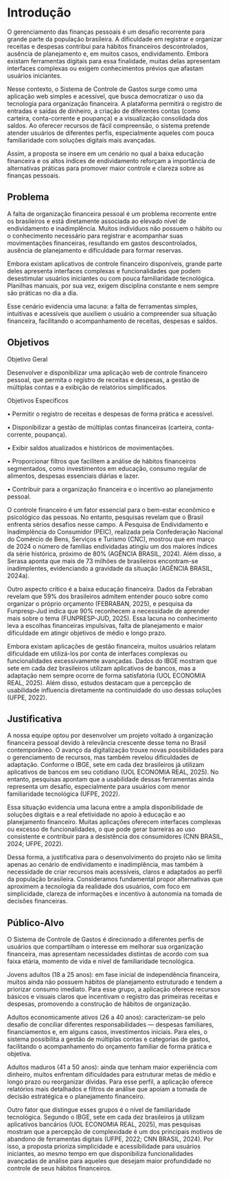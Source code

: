 # Introdução

O gerenciamento das finanças pessoais é um desafio recorrente para grande parte da 
população brasileira. A dificuldade em registrar e organizar receitas e despesas contribui 
para hábitos financeiros descontrolados, ausência de planejamento e, em muitos casos, 
endividamento. Embora existam ferramentas digitais para essa finalidade, muitas delas 
apresentam interfaces complexas ou exigem conhecimentos prévios que afastam usuários 
iniciantes. 

Nesse contexto, o Sistema de Controle de Gastos surge como uma aplicação web 
simples e acessível, que busca democratizar o uso da tecnologia para organização 
financeira. A plataforma permitirá o registro de entradas e saídas de dinheiro, a criação de 
diferentes contas (como carteira, conta-corrente e poupança) e a visualização consolidada 
dos saldos. Ao oferecer recursos de fácil compreensão, o sistema pretende atender 
usuários de diferentes perfis, especialmente aqueles com pouca familiaridade com soluções 
digitais mais avançadas. 

Assim, a proposta se insere em um cenário no qual a baixa educação financeira e os altos 
índices de endividamento reforçam a importância de alternativas práticas para promover 
maior controle e clareza sobre as finanças pessoais.

## Problema

A falta de organização financeira pessoal é um problema recorrente entre os brasileiros e 
está diretamente associada ao elevado nível de endividamento e inadimplência. Muitos 
indivíduos não possuem o hábito ou o conhecimento necessário para registrar e 
acompanhar suas movimentações financeiras, resultando em gastos descontrolados, 
ausência de planejamento e dificuldade para formar reservas. 

Embora existam aplicativos de controle financeiro disponíveis, grande parte deles apresenta 
interfaces complexas e funcionalidades que podem desestimular usuários iniciantes ou com 
pouca familiaridade tecnológica. Planilhas manuais, por sua vez, exigem disciplina 
constante e nem sempre são práticas no dia a dia. 

Esse cenário evidencia uma lacuna: a falta de ferramentas simples, intuitivas e acessíveis 
que auxiliem o usuário a compreender sua situação financeira, facilitando o 
acompanhamento de receitas, despesas e saldos.

## Objetivos

Objetivo Geral 

Desenvolver e disponibilizar uma aplicação web de controle financeiro pessoal, que permita 
o registro de receitas e despesas, a gestão de múltiplas contas e a exibição de relatórios 
simplificados.

Objetivos Específicos 

• Permitir o registro de receitas e despesas de forma prática e acessível. 

• Disponibilizar a gestão de múltiplas contas financeiras (carteira, conta-corrente, 
poupança). 

• Exibir saldos atualizados e históricos de movimentações. 

• Proporcionar filtros que facilitem a análise de hábitos financeiros segmentados, como investimentos em educação, consumo regular de alimentos, despesas essenciais diárias e lazer. 

• Contribuir para a organização financeira e o incentivo ao planejamento pessoal. 

O controle financeiro é um fator essencial para o bem-estar econômico e psicológico das pessoas. No entanto, pesquisas revelam que o Brasil enfrenta sérios desafios nesse campo. A Pesquisa de Endividamento e Inadimplência do Consumidor (PEIC), realizada pela Confederação Nacional do Comércio de Bens, Serviços e Turismo (CNC), mostrou que em março de 2024 o número de famílias endividadas atingiu um dos maiores índices da série histórica, próximo de 80% (AGÊNCIA BRASIL, 2024). Além disso, a Serasa aponta que mais de 73 milhões de brasileiros encontram-se inadimplentes, evidenciando a gravidade da situação (AGÊNCIA BRASIL, 2024a). 

Outro aspecto crítico é a baixa educação financeira. Dados da Febraban revelam que 59% dos brasileiros admitem entender pouco sobre como organizar o próprio orçamento (FEBRABAN, 2025), e pesquisa da Funpresp-Jud indica que 90% reconhecem a necessidade de aprender mais sobre o tema (FUNPRESP-JUD, 2025). Essa lacuna no conhecimento leva a escolhas financeiras impulsivas, falta de planejamento e maior dificuldade em atingir objetivos de médio e longo prazo. 

Embora existam aplicações de gestão financeira, muitos usuários relatam dificuldade em utilizá-los por conta de interfaces complexas ou funcionalidades excessivamente avançadas. Dados do IBGE mostram que sete em cada dez brasileiros utilizam aplicativos de bancos, mas a adaptação nem sempre ocorre de forma satisfatória (UOL ECONOMIA REAL, 2025). Além disso, estudos destacam que a percepção de usabilidade influencia diretamente na continuidade do uso dessas soluções (UFPE, 2022).

## Justificativa

A nossa equipe optou por desenvolver um projeto voltado à organização financeira pessoal devido à relevância crescente desse tema no Brasil contemporâneo. O avanço da digitalização trouxe novas possibilidades para o gerenciamento de recursos, mas também revelou dificuldades de adaptação. Conforme o IBGE, sete em cada dez brasileiros já utilizam aplicativos de bancos em seu cotidiano (UOL ECONOMIA REAL, 2025). No entanto, pesquisas apontam que a usabilidade dessas ferramentas ainda representa um desafio, especialmente para usuários com menor familiaridade tecnológica (UFPE, 2022). 

Essa situação evidencia uma lacuna entre a ampla disponibilidade de soluções digitais e a real efetividade no apoio à educação e ao planejamento financeiro. Muitas aplicações oferecem interfaces complexas ou excesso de funcionalidades, o que pode gerar barreiras ao uso consistente e contribuir para a desistência dos consumidores (CNN BRASIL, 2024; UFPE, 2022). 

Dessa forma, a justificativa para o desenvolvimento do projeto não se limita apenas ao cenário de endividamento e inadimplência, mas também à necessidade de criar recursos mais acessíveis, claros e adaptados ao perfil da população brasileira. Consideramos fundamental propor alternativas que aproximem a tecnologia da realidade dos usuários, com foco em simplicidade, clareza de informações e incentivo à autonomia na tomada de decisões financeiras.  

## Público-Alvo

O Sistema de Controle de Gastos é direcionado a diferentes perfis de usuários que compartilham o interesse em melhorar sua organização financeira, mas apresentam necessidades distintas de acordo com sua faixa etária, momento de vida e nível de familiaridade tecnológica. 

Jovens adultos (18 a 25 anos): em fase inicial de independência financeira, muitos ainda não possuem hábitos de planejamento estruturado e tendem a priorizar consumo imediato. Para esse grupo, a aplicação oferece recursos básicos e visuais claros que incentivam o registro das primeiras receitas e despesas, promovendo a construção de hábitos de organização. 

Adultos economicamente ativos (26 a 40 anos): caracterizam-se pelo desafio de conciliar diferentes responsabilidades — despesas familiares, financiamentos e, em alguns casos, investimentos iniciais. Para eles, o sistema possibilita a gestão de múltiplas contas e categorias de gastos, facilitando o acompanhamento do orçamento familiar de forma prática e objetiva. 

Adultos maduros (41 a 50 anos): ainda que tenham maior experiência com dinheiro, muitos enfrentam dificuldades para estruturar metas de médio e longo prazo ou reorganizar dívidas. Para esse perfil, a aplicação oferece relatórios mais detalhados e filtros de análise que apoiam a tomada de decisão estratégica e o planejamento financeiro. 

Outro fator que distingue esses grupos é o nível de familiaridade tecnológica. Segundo o IBGE, sete em cada dez brasileiros já utilizam aplicativos bancários (UOL ECONOMIA REAL, 2025), mas pesquisas mostram que a percepção de complexidade é um dos principais motivos de abandono de ferramentas digitais (UFPE, 2022; CNN BRASIL, 2024). Por isso, a proposta prioriza simplicidade e acessibilidade para usuários iniciantes, ao mesmo tempo em que disponibiliza funcionalidades avançadas de análise para aqueles que desejam maior profundidade no controle de seus hábitos financeiros. 
